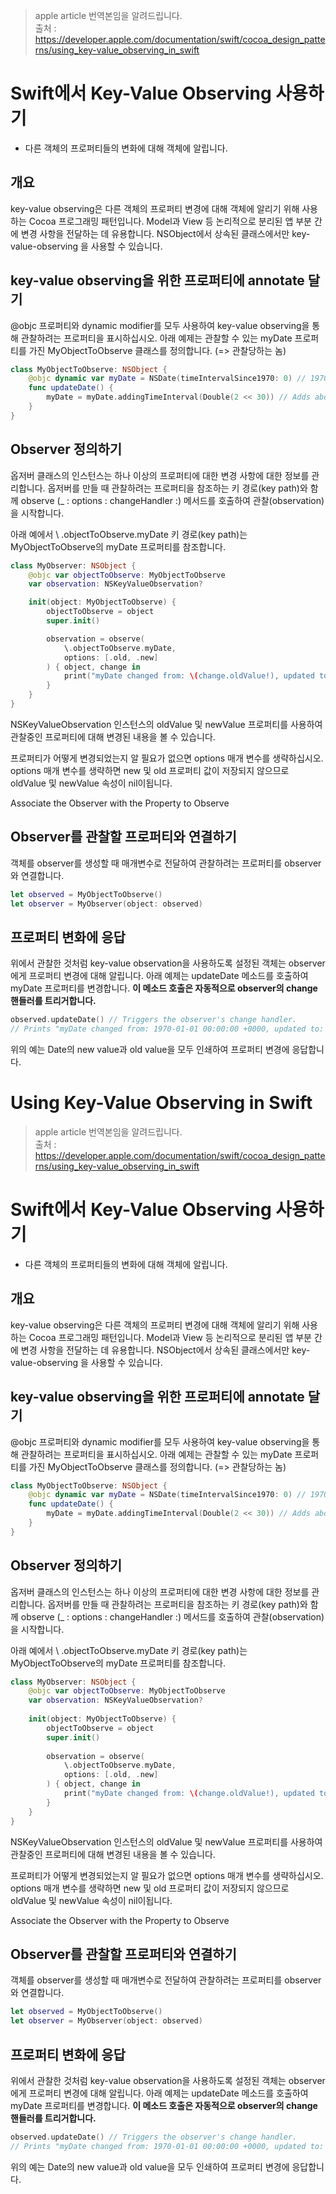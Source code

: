 
> apple article 번역본임을 알려드립니다. 
<br>출처 : <https://developer.apple.com/documentation/swift/cocoa_design_patterns/using_key-value_observing_in_swift>

# Swift에서 Key-Value Observing 사용하기

* 다른 객체의 프로퍼티들의 변화에 대해 객체에 알립니다.

## 개요

key-value observing은 다른 객체의 프로퍼티 변경에 대해 객체에 알리기 위해 사용하는 Cocoa 프로그래밍 패턴입니다.
Model과 View 등 논리적으로 분리된 앱 부분 간에 변경 사항을 전달하는 데 유용합니다. NSObject에서 상속된 클래스에서만 key-value-observing 을 사용할 수 있습니다.

## key-value observing을 위한 프로퍼티에 annotate 달기

@objc 프로퍼티와 dynamic modifier를 모두 사용하여 key-value observing을 통해 관찰하려는 프로퍼티을 표시하십시오.
아래 예제는 관찰할 수 있는 myDate 프로퍼티를 가진 MyObjectToObserve 클래스를 정의합니다. (=> 관찰당하는 놈)

```swift
class MyObjectToObserve: NSObject {
    @objc dynamic var myDate = NSDate(timeIntervalSince1970: 0) // 1970
    func updateDate() {
        myDate = myDate.addingTimeInterval(Double(2 << 30)) // Adds about 68 years.
    }
}
```

## Observer 정의하기

옵저버 클래스의 인스턴스는 하나 이상의 프로퍼티에 대한 변경 사항에 대한 정보를 관리합니다.
옵저버를 만들 때 관찰하려는 프로퍼티을 참조하는 키 경로(key path)와 함께 observe (_ : options : changeHandler :) 메서드를 호출하여 관찰(observation)을 시작합니다.

아래 예에서 \ .objectToObserve.myDate 키 경로(key path)는 MyObjectToObserve의 myDate 프로퍼티를 참조합니다.

```swift
class MyObserver: NSObject {
    @objc var objectToObserve: MyObjectToObserve
    var observation: NSKeyValueObservation?

    init(object: MyObjectToObserve) {
        objectToObserve = object
        super.init()

        observation = observe(
            \.objectToObserve.myDate,
            options: [.old, .new]
        ) { object, change in
            print("myDate changed from: \(change.oldValue!), updated to: \(change.newValue!)")
        }
    }
}
```

NSKeyValueObservation 인스턴스의 oldValue 및 newValue 프로퍼티를 사용하여 관찰중인 프로퍼티에 대해 변경된 내용을 볼 수 있습니다.

프로퍼티가 어떻게 변경되었는지 알 필요가 없으면 options 매개 변수를 생략하십시오. options 매개 변수를 생략하면 new 및 old 프로퍼티 값이 저장되지 않으므로 oldValue 및 newValue 속성이 nil이됩니다.


Associate the Observer with the Property to Observe

## Observer를 관찰할 프로퍼티와 연결하기 

객체를 observer를 생성할 때 매개변수로 전달하여 관찰하려는 프로퍼티를 observer와 연결합니다.

```swift
let observed = MyObjectToObserve()
let observer = MyObserver(object: observed)
```

## 프로퍼티 변화에 응답 

위에서 관찰한 것처럼 key-value observation을 사용하도록 설정된 객체는 observer에게 프로퍼티 변경에 대해 알립니다. 
아래 예제는 updateDate 메소드를 호출하여 myDate 프로퍼티를 변경합니다. 
**이 메소드 호출은 자동적으로 observer의 change 핸들러를 트리거합니다.**

```swift
observed.updateDate() // Triggers the observer's change handler.
// Prints "myDate changed from: 1970-01-01 00:00:00 +0000, updated to: 2038-01-19 03:14:08 +0000"
```

위의 예는 Date의 new value과 old value을 모두 인쇄하여 프로퍼티 변경에 응답합니다.

# Using Key-Value Observing in Swift

> apple article 번역본임을 알려드립니다. 
<br>출처 : <https://developer.apple.com/documentation/swift/cocoa_design_patterns/using_key-value_observing_in_swift>

# Swift에서 Key-Value Observing 사용하기

* 다른 객체의 프로퍼티들의 변화에 대해 객체에 알립니다.  

## 개요

key-value observing은 다른 객체의 프로퍼티 변경에 대해 객체에 알리기 위해 사용하는 Cocoa 프로그래밍 패턴입니다. 
Model과 View 등 논리적으로 분리된 앱 부분 간에 변경 사항을 전달하는 데 유용합니다. NSObject에서 상속된 클래스에서만 key-value-observing 을 사용할 수 있습니다.

## key-value observing을 위한 프로퍼티에 annotate 달기

@objc 프로퍼티와 dynamic modifier를 모두 사용하여 key-value observing을 통해 관찰하려는 프로퍼티을 표시하십시오. 
아래 예제는 관찰할 수 있는 myDate 프로퍼티를 가진 MyObjectToObserve 클래스를 정의합니다. (=> 관찰당하는 놈)

```swift
class MyObjectToObserve: NSObject {
    @objc dynamic var myDate = NSDate(timeIntervalSince1970: 0) // 1970
    func updateDate() {
        myDate = myDate.addingTimeInterval(Double(2 << 30)) // Adds about 68 years.
    }
}
```

## Observer 정의하기 

옵저버 클래스의 인스턴스는 하나 이상의 프로퍼티에 대한 변경 사항에 대한 정보를 관리합니다.
옵저버를 만들 때 관찰하려는 프로퍼티을 참조하는 키 경로(key path)와 함께 observe (_ : options : changeHandler :) 메서드를 호출하여 관찰(observation)을 시작합니다.

아래 예에서 \ .objectToObserve.myDate 키 경로(key path)는 MyObjectToObserve의 myDate 프로퍼티를 참조합니다.

```swift
class MyObserver: NSObject {
    @objc var objectToObserve: MyObjectToObserve
    var observation: NSKeyValueObservation?
    
    init(object: MyObjectToObserve) {
        objectToObserve = object
        super.init()
        
        observation = observe(
            \.objectToObserve.myDate,
            options: [.old, .new]
        ) { object, change in
            print("myDate changed from: \(change.oldValue!), updated to: \(change.newValue!)")
        }
    }
}
```

NSKeyValueObservation 인스턴스의 oldValue 및 newValue 프로퍼티를 사용하여 관찰중인 프로퍼티에 대해 변경된 내용을 볼 수 있습니다.

프로퍼티가 어떻게 변경되었는지 알 필요가 없으면 options 매개 변수를 생략하십시오. options 매개 변수를 생략하면 new 및 old 프로퍼티 값이 저장되지 않으므로 oldValue 및 newValue 속성이 nil이됩니다.


Associate the Observer with the Property to Observe

## Observer를 관찰할 프로퍼티와 연결하기 

객체를 observer를 생성할 때 매개변수로 전달하여 관찰하려는 프로퍼티를 observer와 연결합니다.

```swift
let observed = MyObjectToObserve()
let observer = MyObserver(object: observed)
```

## 프로퍼티 변화에 응답 

위에서 관찰한 것처럼 key-value observation을 사용하도록 설정된 객체는 observer에게 프로퍼티 변경에 대해 알립니다. 
아래 예제는 updateDate 메소드를 호출하여 myDate 프로퍼티를 변경합니다. 
**이 메소드 호출은 자동적으로 observer의 change 핸들러를 트리거합니다.**

```swift
observed.updateDate() // Triggers the observer's change handler.
// Prints "myDate changed from: 1970-01-01 00:00:00 +0000, updated to: 2038-01-19 03:14:08 +0000"
```

위의 예는 Date의 new value과 old value을 모두 인쇄하여 프로퍼티 변경에 응답합니다.


